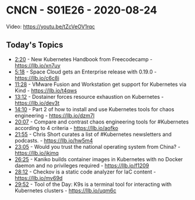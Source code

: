 # CNCN - S01E26 - 2020-08-24

Video: https://youtu.be/tZcVeOV1rqc

## Today's Topics

- [2:20](https://www.youtube.com/watch?v=tZcVeOV1rqc&t=140) - New Kubernetes Handbook from Freecodecamp - https://llb.io/xn7uy
- [5:18](https://www.youtube.com/watch?v=tZcVeOV1rqc&t=318) - Space Cloud gets an Enterprise release with 0.19.0 - https://llb.io/c6c8i
- [11:28](https://www.youtube.com/watch?v=tZcVeOV1rqc&t=688) - VMware Fusion and Workstation get support for Kubernetes via Kind - https://llb.io/t4qws
- [13:12](https://www.youtube.com/watch?v=tZcVeOV1rqc&t=792) - Dostainer forces resource exhaustion on Kubernetes - https://llb.io/dev3t
- [14:10](https://www.youtube.com/watch?v=tZcVeOV1rqc&t=850) - Part 2 of how to install and use Kubernetes tools for chaos engineering - https://llb.io/dzm7l
- [20:07](https://www.youtube.com/watch?v=tZcVeOV1rqc&t=1207) - Compare and contrast chaos engineering tools for #Kubernetes according to 4 criteria - https://llb.io/aofko
- [21:55](https://www.youtube.com/watch?v=tZcVeOV1rqc&t=1315) - Chris Short curates a list of #Kubernetes newsletters and podcasts. - https://llb.io/hw5m4
- [23:05](https://www.youtube.com/watch?v=tZcVeOV1rqc&t=1385) - Would you trust the national operating system from China? - https://llb.io/jkjmq
- [26:25](https://www.youtube.com/watch?v=tZcVeOV1rqc&t=1585) - Kaniko builds container images in Kubernetes with no Docker daemon and no privileges required - https://llb.io/f1209
- [28:12](https://www.youtube.com/watch?v=tZcVeOV1rqc&t=1692) - Checkov is a static code analyzer for IaC content - https://llb.io/mv69d
- [29:52](https://www.youtube.com/watch?v=tZcVeOV1rqc&t=1792) - Tool of the Day: K9s is a terminal tool for interacting with Kubernetes clusters - https://llb.io/uqm6c
